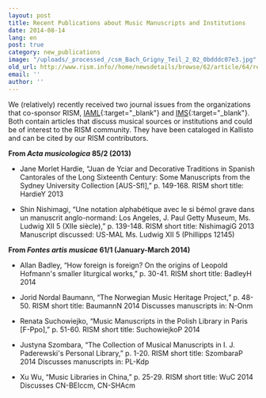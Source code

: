 ```yaml
---
layout: post
title: Recent Publications about Music Manuscripts and Institutions
date: 2014-08-14
lang: en
post: true
category: new_publications
image: "/uploads/_processed_/csm_Bach_Grigny_Teil_2_02_0bdddc07e3.jpg"
old_url: http://www.rism.info//home/newsdetails/browse/62/article/64/recent-publications-about-music-manuscripts-and-music-institutions.html
email: ''
author: ''
---
```



We (relatively) recently received two journal issues from the organizations that co-sponsor RISM, [IAML](http://www.iaml.info/){:target="_blank"} and [IMS](http://ims-international.ch/){:target="_blank"}. Both contain articles that discuss musical sources or institutions and could be of interest to the RISM community. They have been cataloged in Kallisto and can be cited by our RISM contributors.

**From _Acta musicologica_ 85/2 (2013)**

- Jane Morlet Hardie, “Juan de Yciar and Decorative Traditions in Spanish Cantorales of the Long Sixteenth Century: Some Manuscripts from the Sydney University Collection [AUS-Sfl],” p. 149-168.
RISM short title: HardieY 2013

- Shin Nishimagi, “Une notation alphabétique avec le si bémol grave dans un manuscrit anglo-normand: Los Angeles, J. Paul Getty Museum, Ms. Ludwig XII 5 (XIIe siècle),” p. 139-148.
RISM short title: NishimagiG 2013
Manuscript discussed: US-MAL Ms. Ludwig XII 5 (Phillipps 12145)

**From _Fontes artis musicae_ 61/1 (January-March 2014)**

- Allan Badley, “How foreign is foreign? On the origins of Leopold Hofmann's smaller liturgical works,” p. 30-41.
RISM short title: BadleyH 2014


- Jorid Nordal Baumann, “The Norwegian Music Heritage Project,” p. 48-50.
RISM short title: BaumannN 2014
Discusses manuscripts in: N-Onm

- Renata Suchowiejko, “Music Manuscripts in the Polish Library in Paris [F-Ppo],” p. 51-60.
RISM short title: SuchowiejkoP 2014

- Justyna Szombara, “The Collection of Musical Manuscripts in I. J. Paderewski's Personal Library,” p. 1-20.
RISM short title: SzombaraP 2014
Discusses manuscripts in: PL-Kdp

- Xu Wu, “Music Libraries in China,” p. 25-29.
RISM short title: WuC 2014
Discusses CN-BEIccm, CN-SHAcm